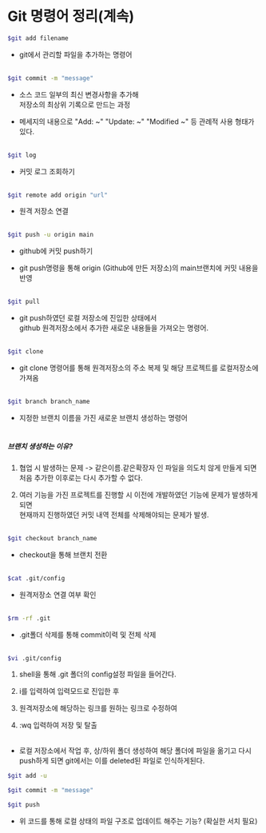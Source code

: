 # Git 명령어 정리(계속)

```bash
$git add filename
```

-   git에서 관리할 파일을 추가하는 명령어</br></br>

```bash
$git commit -m "message"
```

-   소스 코드 일부의 최신 변경사항을 추가해</br>저장소의 최상위 기록으로 만드는 과정

-   메세지의 내용으로 "Add: ~" "Update: ~" "Modified ~" 등 관례적 사용 형태가 있다.</br></br>

```bash
$git log
```

-   커밋 로그 조회하기</br></br>

```bash
$git remote add origin "url"
```

-   원격 저장소 연결</br></br>

```bash
$git push -u origin main
```

-   github에 커밋 push하기

-   git push명령을 통해 origin (Github에 만든 저장소)의 main브랜치에 커밋 내용을 반영</br></br>

```bash
$git pull
```

-   git push하였던 로컬 저장소에 진입한 상태에서</br>github 원격저장소에서 추가한 새로운 내용들을 가져오는 명령어.</br></br>

```bash
$git clone
```

-   git clone 명령어를 통해 원격저장소의 주소 복제 및 해당 프로젝트를 로컬저장소에 가져옴</br></br>

```bash
$git branch branch_name
```

-   지정한 브랜치 이름을 가진 새로운 브랜치 생성하는 명령어</br></br>

##### 브랜치 생성하는 이유?

1. 협업 시 발생하는 문제 -> 같은이름.같은확장자 인 파일을 의도치 않게 만들게 되면 처음 추가한 이후로는 다시 추가할 수 없다. </br>

2. 여러 기능을 가진 프로젝트를 진행할 시 이전에 개발하였던 기능에 문제가 발생하게 되면</br>현재까지 진행하였던 커밋 내역 전체를 삭제해야되는 문제가 발생.</br></br>

```bash
$git checkout branch_name
```

-   checkout을 통해 브랜치 전환</br></br>

```bash
$cat .git/config
```

-   원격저장소 연결 여부 확인</br></br>

```bash
$rm -rf .git
```

-   .git폴더 삭제를 통해 commit이력 및 전체 삭제</br></br>

```bash
$vi .git/config
```

1. shell을 통해 .git 폴더의 config설정 파일을 들어간다.

2. i를 입력하여 입력모드로 진입한 후

3. 원격저장소에 해당하는 링크를 원하는 링크로 수정하여

4. :wq 입력하여 저장 및 탈출</br></br>

-   로컬 저장소에서 작업 후, 상/하위 폴더 생성하여 해당 폴더에 파일을 옮기고 다시 push하게 되면 git에서는 이를 deleted된 파일로 인식하게된다.

```bash
$git add -u

$git commit -m "message"

$git push
```

-   위 코드를 통해 로컬 상태의 파일 구조로 업데이트 해주는 기능? (확실한 서치 필요)
